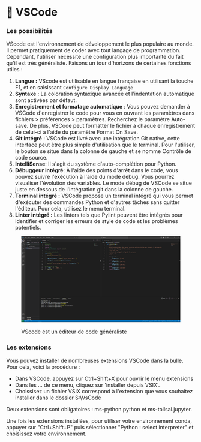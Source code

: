 # 🐍 VSCode

### Les possibilités

VScode est l'environnement de développement le plus populaire au monde. Il permet pratiquement de coder avec tout langage de programmation. Cependant, l'utiliser nécessite une configuration plus importante du fait qu'il est très généraliste. Faisons un tour d'horizons de certaines fonctions utiles :

1. **Langue :** VScode est utilisable en langue française en utilisant la touche F1, et en saisissant `Configure Display Language`
2. **Syntaxe :** La coloration syntaxique avancée et l'indentation automatique sont activées par défaut.
3. **Enregistrement et formatage automatique** : Vous pouvez demander à VSCode d'enregistrer le code pour vous en ouvrant les paramètres dans fichiers > préférences > paramètres. Recherchez le paramètre Auto-save. De plus, VSCode peut formatter le fichier à chaque enregistrement de celui-ci à l'aide du paramètre Format On Save.
4. **Git intégré** : VSCode est livré avec une intégration Git native, cette interface peut être plus simple d'utilisation que le terminal. Pour l'utiliser, le bouton se situe dans la colonne de gauche et se nomme Contrôle de code source.
5. **IntelliSense**: Il s'agit du système d'auto-complétion pour Python.
6. **Débuggeur intégré**: À l'aide des points d'arrêt dans le code, vous pouvez suivre l'exécution à l'aide du mode debug. Vous pourrez visualiser l'évolution des variables. Le mode débug de VSCode se situe juste en dessous de l'intégration git dans la colonne de gauche.
7. **Terminal intégré :** VSCode propose un terminal intégré qui vous permet d'exécuter des commandes Python et d'autres tâches sans quitter l'éditeur. Pour cela, utilisez le menu terminal.
8. **Linter intégré :** Les linters tels que Pylint peuvent être intégrés pour identifier et corriger les erreurs de style de code et les problèmes potentiels.

<figure><img src="../chapters/images/VScode.png" alt=""><figcaption><p>VScode est un éditeur de code généraliste</p></figcaption></figure>

### Les extensions

Vous pouvez installer de nombreuses extensions VSCode dans la bulle. Pour cela, voici la procédure :

* Dans VSCode, appuyez sur Ctrl+Shift+X pour ouvrir le menu extensions
* Dans les ... de ce menu, cliquez sur 'installer depuis VSIX'.
* Choissisez un fichier VSIX correspond à l'extension que vous souhaitez installer dans le dossier S:\VsCode

Deux extensions sont obligatoires : ms-python.python et ms-tollsai.jupyter.

Une fois les extensions installées, pour utiliser votre environnement conda, appuyer sur "Ctrl+Shift+P" puis sélectionner "Python : select interpreter" et choisissez votre environnement.



